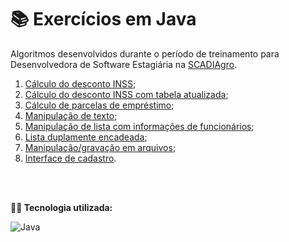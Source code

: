 # 📚 Exercícios em Java
Algoritmos desenvolvidos durante o período de treinamento para Desenvolvedora de Software Estagiária na [SCADIAgro](https://scadiagro.com.br/).

1. [Cálculo do desconto INSS](https://github.com/juliakonflanz/treinamentoScadi/tree/main/calculoDescontoINSS);
2. [Cálculo do desconto INSS com tabela atualizada](https://github.com/juliakonflanz/treinamentoScadi/tree/main/calculoDescontoINSS2);
3. [Cálculo de parcelas de empréstimo](https://github.com/juliakonflanz/treinamentoScadi/tree/main/parcelamentoEmprestimo);
4. [Manipulação de texto](https://github.com/juliakonflanz/treinamentoScadi/tree/main/manipulacaoTexto);
5. [Manipulação de lista com informações de funcionários](https://github.com/juliakonflanz/treinamentoScadi/tree/main/infoFuncionarios);
6. [Lista duplamente encadeada](https://github.com/juliakonflanz/treinamentoScadi/tree/main/listaDuplamenteEcadeada);
7. [Manipulação/gravação em arquivos](https://github.com/juliakonflanz/treinamentoScadi/tree/main/manipulacaoArquivos);
8. [Interface de cadastro](https://github.com/juliakonflanz/treinamentoScadi/tree/main/interfaceCadastro).

<br/>
<br/>

**👩‍💻 Tecnologia utilizada:** <br/>
<div style="display: inline_block">
  <img align="center" alt="Java" src="https://img.shields.io/badge/Java-ED8B00?style=for-the-badge&logo=java&logoColor=white" />
